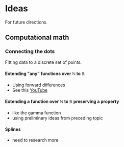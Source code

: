# Ideas

For future directions.

## Computational math

### Connecting the dots

Fitting data to a discrete set of points.

#### Extending "any" functions over ℕ to ℝ

- Using forward differences
- See this [YouTube](https://www.youtube.com/watch?v=hkn9zeRuzHs)

#### Extending a function over ℕ to ℝ preserving a property

- like the gamma function
- using preliminary ideas from preceding topic

#### Splines

- need to research more
